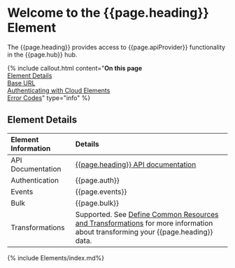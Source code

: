 # Welcome to the {{page.heading}} Element

The {{page.heading}} provides access to {{page.apiProvider}} functionality in the {{page.hub}} hub.

{% include callout.html content="<strong>On this page</strong></br><a href=#element-details>Element Details</a></br><a href=#base-url>Base URL</a></br><a href=#authenticating-with-cloud-elements>Authenticating with Cloud Elements</a></br><a href=#error-codes>Error Codes</a>" type="info" %}

## Element Details

| Element Information | Details     |
| :------------- | :------------- |
| API Documentation | [{{page.heading}} API documentation](https://developer.infusionsoft.com/docs/rest/#!/Affiliate/searchCommissionsUsingGET) |
| Authentication | {{page.auth}}  |
| Events | {{page.events}} |
| Bulk | {{page.bulk}} |
| Transformations | Supported. See [Define Common Resources and Transformations](/docs/guides/common-resources/index.html) for more information about transforming your {{page.heading}} data.|

{% include Elements/index.md%}
